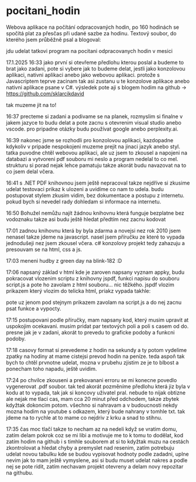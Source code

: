 # pocitani_hodin
Webova aplikace na počítání odpracovaných hodin, po 160 hodinách se spočítá plat za přesčas při udané sazbe za hodinu.
Textový soubor, do kterého jsem průběžně psal a blogoval:

jdu udelat tatkovi program na pocitani odpracovanych hodin v mesici

17.1.2025 16:33
jako první si otevřeme předlohu kterou poslal a budeme to brat jako zadani, pote si vybere jak to budeme delat, jestli jako konzolovou aplikaci, nativni
aplikaci anebo jako webovou aplikaci. protože s Javascriptem teprve zacinam tak asi zustanu u te konzolove aplikace anebo nativni aplikace psane v C#.
výsledek pote aji s blogem hodim na github -> https://github.com/sklarcikdavid

tak muzeme jit na to!

16:37
precteme si zadani a podivame se na planek, rozmyslim si finalne v jakem jazyce to budu delat a pote zacnu s otevrenim visual studio anebo vscode.
pro pripadne otázky budu používat google anebo perplexity.ai.

16:39
nakonec jsme se rozhodli pro konzolovou aplikaci, kazdopadne kdykoliv v pripade nespokojeni muzeme prejit na jinaci jazyk anebo styl. tatka puvodne chtěl webovou aplikaci,
ale uz jsem to zkousel a napojeni na databazi a vytvoreni pdf souboru mi neslo a program nedelal to co mel. strukturu si porad nejak lehce pamatuju takze akorát budu navazovat na to co jsem delal včera.

16:41
s .NET PDF knihovnou jsem ještě nepracoval takze nejdříve si zkusime udelat testovaci prikaz k ulozeni a uvidíme co nam to udela. budu postupovat stylem zkusim vidim, bez dokumentace
a postupu z internetu. pokud bych si nevedel rady dohledam si informace na internetu.

16:50
Bohužel nemůžu najít žádnou knihovnu která funguje bezplatne bez vodoznaku takze asi budu ještě hledat předtím nez zacnu kodovat

17:01
zadnou knihovnu která by byla zdarma a novejsi nez rok 2010 jsem nenasel takze jdeme na javascript. nasel jsem příručku ze které to vypada jednodušeji nez jsem zkousel včera.
c# konzolovy projekt tedy zahazuju a presouvam se na html, css a js.

17:03
meneni hudby z green day na blink-182 :D

17:06
napsaný základ v html kde je zaroven napsany vyznam appky, budu pokracovat vlozenim scriptu z knihovny jspdf, funkci napisu do souboru script.js a pote ho zavolam z html souboru...
nic těžkého. jspdf vlozim prikazem který vlozim do telicka html, priakz vypada takhle:
<script src="https://unpkg.com/jspdf-invoice-template@1.4.0/dist/index.js"></script>
pote uz jenom pod stejnym prikazem zavolam na script.js a do nej zacnu psat funkce a vypocty.

17:15
postupovani podle příručky, mam napsany kod, který musim upravit at uspokojim ocekavani. musim pridat par textových poli a poli s casem od do.
presne jak je v zadani, akorát to prevedu to graficke podoby a funkcni podoby.

17:18
casovy format si prevedeme z hodin na sekundy a ty potom vydelime zpatky na hodiny at mame cistejsi prevod hodin na peníze. teda aspoň tak bych to chtěl prvnotne udelat,
mozna v prubehu zjistim ze je to blbost a ponecham toho napadu, ještě uvidim.

17:24
po chvilce zkouseni a prekovanani erroru se mi konecne povedlo vygenerovat .pdf soubor. tak ted akorát pozměníme předlohu která jiz byla v kodu at to vypada, tak jak si koncovy uživatel pral.
nebude to nijak obtizne ale nejak me tlaci cas, mam cca 20 minut před odchodem, takze zbytek kdyžtak dokoncim potom. všechno si nahravam a v budoucnosti nekdy mozna hodim na youtube s odkazem,
který bude nahrany v tomhle txt. tak jdeme na to rychle at to mame co nejdriv z krku a snad to stihnu.

17:35
čas moc tlačí takze to necham az na nedeli když se vratim domu, zatím delam pokrok coz se mi libi a motivuje me to k tomu to dodělat, kod zatím hodim na github i s timhle souborem at si to kdyžtak
muzu na cestách zkontrolovat a hledat chyby a premyslet nad resenim, zatím potrebuju udelat novou tabulku kde se budou vypisovat hodnoty podle zadadni, uplne nevim jak to mam ještě vymyslene, asi
si budu muset udelat nakres a podle nej se pote ridit, zatím nechavam projekt otevreny a delam novy repozitar na githubu.
